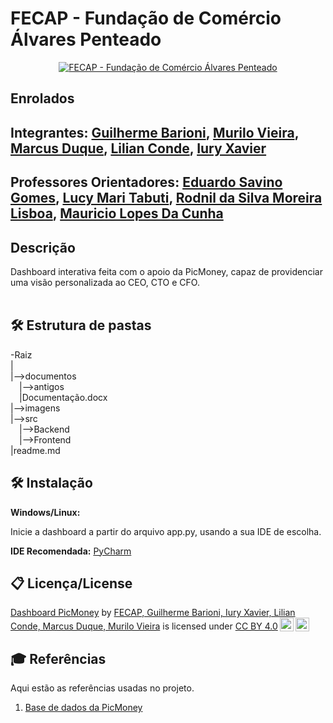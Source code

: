 # FECAP - Fundação de Comércio Álvares Penteado

<p align="center">
<a href= "https://www.fecap.br/"><img src="https://encrypted-tbn0.gstatic.com/images?q=tbn:ANd9GcRhZPrRa89Kma0ZZogxm0pi-tCn_TLKeHGVxywp-LXAFGR3B1DPouAJYHgKZGV0XTEf4AE&usqp=CAU" alt="FECAP - Fundação de Comércio Álvares Penteado" border="0"></a>
</p>

## Enrolados

## Integrantes: <a href="https://github.com/guibarioni"> Guilherme Barioni</a>, <a href="https://github.com/MuraCap4">Murilo Vieira</a>, <a href="https://github.com/marcusduquee">Marcus Duque</a>, <a href="https://github.com/lilianconde">Lilian Conde</a>, <a href=https://github.com/IuryXa>Iury Xavier</a>

## Professores Orientadores: <a href="https://www.linkedin.com/in/eduardo-savino/"> Eduardo Savino Gomes</a>, <a href="https://www.linkedin.com/in/lucymari/">Lucy Mari Tabuti</a>, <a href="https://www.linkedin.com/in/professorrodnil/">Rodnil da Silva Moreira Lisboa</a>, <a href="https://www.linkedin.com/in/mauricio-lopes-da-cunha-5630492a/">Mauricio Lopes Da Cunha</a>

## Descrição


Dashboard interativa feita com o apoio da PicMoney, capaz de providenciar uma visão personalizada ao CEO, CTO e CFO.
<br><br>

## 🛠 Estrutura de pastas

-Raiz<br>
|<br>
|-->documentos<br>
  &emsp;|-->antigos<br>
  &emsp;|Documentação.docx<br>
|-->imagens<br>
|-->src<br>
  &emsp;|-->Backend<br>
  &emsp;|-->Frontend<br>
|readme.md<br>

## 🛠 Instalação
<b>Windows/Linux:</b>

Inicie a dashboard a partir do arquivo app.py, usando a sua IDE de escolha.

**IDE Recomendada:**
<a href="https://www.jetbrains.com/pycharm/">PyCharm<a>


## 📋 Licença/License
<p xmlns:cc="http://creativecommons.org/ns#" xmlns:dct="http://purl.org/dc/terms/"><a property="dct:title" rel="cc:attributionURL" href="https://github.com/2025-1-NCC3/Projeto17">Dashboard PicMoney</a> by <a rel="cc:attributionURL dct:creator" property="cc:attributionName" href="https://github.com/2025-2-NCC4/Projeto11">FECAP, Guilherme Barioni, Iury Xavier, Lilian Conde, Marcus Duque, Murilo Vieira</a> is licensed under <a href="https://creativecommons.org/licenses/by/4.0/?ref=chooser-v1" target="_blank" rel="license noopener noreferrer" style="display:inline-block;">CC BY 4.0<img style="height:22px!important;margin-left:3px;vertical-align:text-bottom;" src="https://mirrors.creativecommons.org/presskit/icons/cc.svg?ref=chooser-v1" alt=""><img style="height:22px!important;margin-left:3px;vertical-align:text-bottom;" src="https://mirrors.creativecommons.org/presskit/icons/by.svg?ref=chooser-v1" alt=""></a></p> 

## 🎓 Referências

Aqui estão as referências usadas no projeto.

1. <a href="https://github.com/2025-2-NCC4/Projeto11/tree/main/documentos/Entrega%201/Projeto%20Interdisciplinar%20-%20Ci%C3%AAncia%20de%20dados/Base%20de%20Dados">Base de dados da PicMoney<a>

